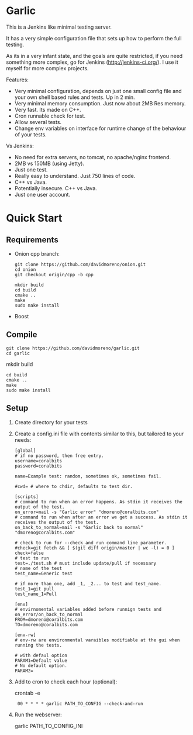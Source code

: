 Garlic
======

This is a Jenkins like minimal testing server. 

It has a very simple configuration file that sets up how to perform the full testing. 

As its in a very infant state, and the goals are quite restricted, if you need something 
more complex, go for Jenkins (http://jenkins-ci.org/). I use it myself for more complex projects.

Features:
 * Very minimal configuration, depends on just one small config file and your own shell based rules and tests. Up in 2 min.
 * Very minimal memory consumption. Just now about 2MB Res memory. 
 * Very fast. Its made on C++.
 * Cron runnable check for test.
 * Allow several tests.
 * Change env variables on interface for runtime change of the behaviour of your tests.
 
Vs Jenkins:
 * No need for extra servers, no tomcat, no apache/nginx frontend.
 * 2MB vs 150MB (using Jetty).
 * Just one test.
 * Really easy to understand. Just 750 lines of code.
 * C++ vs Java.
 * Potentially insecure. C++ vs Java.
 * Just one user account.

Quick Start
===========

Requirements
------------

 * Onion cpp branch:

	```
	git clone https://github.com/davidmoreno/onion.git
	cd onion
	git checkout origin/cpp -b cpp
	
	mkdir build
	cd build
	cmake ..
	make
	sudo make install
	```

 * Boost

Compile
-------

	git clone https://github.com/davidmoreno/garlic.git
	cd garlic
  mkdir build
  
	cd build
	cmake ..
	make
	sudo make install

Setup
-----

1. Create directory for your tests
2. Create a config.ini file with contents similar to this, but tailored to your needs:

	```
	[global]
	# if no password, then free entry.
	username=coralbits
	password=coralbits

	name=Example test: random, sometimes ok, sometimes fail.

	#cwd= # where to chdir, defaults to test dir.

	[scripts]
	# command to run when an error happens. As stdin it receives the output of the test.
	on_error=mail -s "Garlic error" "dmoreno@coralbits.com"
	# command to run when after an error we get a success. As stdin it receives the output of the test.
	on_back_to_normal=mail -s "Garlic back to normal" "dmoreno@coralbits.com"

	# check to run for --check_and_run command line parameter.
	#check=git fetch && [ $(git diff origin/master | wc -l) = 0 ]
	check=false
	# test to run
	test=./test.sh # must include update/pull if necessary
	# name of the test
	test_name=Generic test
	
	# if more than one, add _1, _2... to test and test_name.
	test_1=git pull
	test_name_1=Pull

	[env]
	# envirnomental variables added before runnign tests and on_error/on_back_to_normal
	FROM=dmoreno@coralbits.com
	TO=dmoreno@coralbits.com
	
	[env-rw]
	# env-rw are environmental varaibles modifiable at the gui when running the tests.
	
	# with defaul option
	PARAM1=Default value
	# No default option.
	PARAM2=
	```
	
3. Add to cron to check each hour (optional):
	
	crontab -e

		00 * * * * garlic PATH_TO_CONFIG --check-and-run

4. Run the webserver:

	garlic PATH_TO_CONFIG_INI

